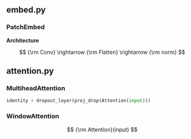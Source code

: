 ## embed.py



### PatchEmbed

**Architecture**

$$
{\rm Conv} \rightarrow {\rm Flatten} \rightarrow {\rm norm}
$$










## attention.py

### MultiheadAttention

```python
identity + dropout_layer(proj_drop(Attention(input)))
```



### WindowAttention

$$
{\rm Attention}(input)
$$



























